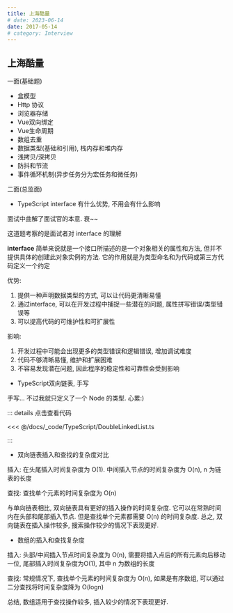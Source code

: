 ```yaml
---
title: 上海酷量
# date: 2023-06-14
date: 2017-05-14
# category: Interview
---
```


## 上海酷量

一面(基础题)

- 盒模型
- Http 协议
- 浏览器存储
- Vue双向绑定
- Vue生命周期
- 数组去重
- 数据类型(基础和引用), 栈内存和堆内存
- 浅拷贝/深拷贝
- 防抖和节流
- 事件循环机制(异步任务分为宏任务和微任务)

二面(总监面)

- TypeScript interface 有什么优势, 不用会有什么影响

面试中曲解了面试官的本意. 衰~~

这道题考察的是面试者对 interface 的理解

**interface** 简单来说就是一个接口所描述的是一个对象相关的属性和方法, 但并不提供具体的创建此对象实例的方法. 它的作用就是为类型命名和为代码或第三方代码定义一个约定

<!-- 代码的抽象度, 方便后续维护, 能承接项目的复杂度, 更加面向对象 -->

优势:

1. 提供一种声明数据类型的方式, 可以让代码更清晰易懂
2. 通过interface, 可以在开发过程中捕捉一些潜在的问题, 属性拼写错误/类型错误等
3. 可以提高代码的可维护性和可扩展性

影响:

1. 开发过程中可能会出现更多的类型错误和逻辑错误, 增加调试难度
2. 代码不够清晰易懂, 维护和扩展困难
3. 不容易发现潜在问题, 因此程序的稳定性和可靠性会受到影响

- TypeScript双向链表, 手写

手写... 不过我就只定义了一个 Node 的类型. 心累:)

::: details 点击查看代码

<<< @/docs/_code/TypeScript/DoubleLinkedList.ts

:::

- 双向链表插入和查找的复杂度对比

插入: 在头尾插入时间复杂度为 O(1). 中间插入节点的时间复杂度为 O(n), n 为链表的长度

查找: 查找单个元素的时间复杂度为 O(n)

与单向链表相比, 双向链表具有更好的插入操作的时间复杂度. 它可以在常熟时间内在头部和尾部插入节点. 但是查找单个元素都需要 O(n) 的时间复杂度. 总之, 双向链表在插入操作较多, 搜索操作较少的情况下表现更好.

- 数组的插入和查找复杂度

插入: 头部/中间插入节点时间复杂度为 O(n), 需要将插入点后的所有元素向后移动一位, 尾部插入时间复杂度为O(1), 其中 n 为数组的长度

查找: 常规情况下, 查找单个元素的时间复杂度为 O(n), 如果是有序数组, 可以通过二分查找将时间复杂度降为 O(logn)

总结, 数组适用于查找操作较多, 插入较少的情况下表现更好. 
